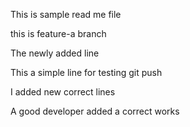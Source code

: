This is sample read me file

this is  feature-a branch

The newly added line


This a simple line for testing git push

I added new correct lines

A good developer added a correct works